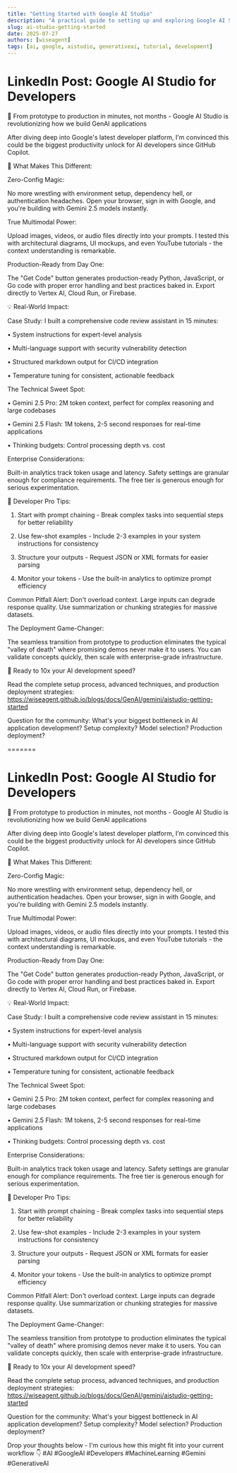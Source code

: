 ```yaml
---
title: "Getting Started with Google AI Studio"
description: "A practical guide to setting up and exploring Google AI Studio, empowering developers to build and experiment with generative AI models."
slug: ai-studio-getting-started
date: 2025-07-27
authors: [wiseagent]
tags: [ai, google, aistudio, generativeai, tutorial, development]
---
```


# LinkedIn Post: Google AI Studio for Developers

🎯 From prototype to production in minutes, not months - Google AI Studio is revolutionizing how we build GenAI applications

After diving deep into Google's latest developer platform, I'm convinced this could be the biggest productivity unlock for AI developers since GitHub Copilot.

🧠 What Makes This Different:

Zero-Config Magic:

No more wrestling with environment setup, dependency hell, or authentication headaches. Open your browser, sign in with Google, and you're building with Gemini 2.5 models instantly.

True Multimodal Power:
<!--truncate-->
Upload images, videos, or audio files directly into your prompts. I tested this with architectural diagrams, UI mockups, and even YouTube tutorials - the context understanding is remarkable.

Production-Ready from Day One:

The "Get Code" button generates production-ready Python, JavaScript, or Go code with proper error handling and best practices baked in. Export directly to Vertex AI, Cloud Run, or Firebase.

💡 Real-World Impact:

Case Study: I built a comprehensive code review assistant in 15 minutes:

• System instructions for expert-level analysis

• Multi-language support with security vulnerability detection

• Structured markdown output for CI/CD integration

• Temperature tuning for consistent, actionable feedback

The Technical Sweet Spot:

• Gemini 2.5 Pro: 2M token context, perfect for complex reasoning and large codebases

• Gemini 2.5 Flash: 1M tokens, 2-5 second responses for real-time applications

• Thinking budgets: Control processing depth vs. cost

Enterprise Considerations:

Built-in analytics track token usage and latency. Safety settings are granular enough for compliance requirements. The free tier is generous enough for serious experimentation.

🔧 Developer Pro Tips:

1. Start with prompt chaining - Break complex tasks into sequential steps for better reliability

2. Use few-shot examples - Include 2-3 examples in your system instructions for consistency

3. Structure your outputs - Request JSON or XML formats for easier parsing

4. Monitor your tokens - Use the built-in analytics to optimize prompt efficiency

Common Pitfall Alert: Don't overload context. Large inputs can degrade response quality. Use summarization or chunking strategies for massive datasets.

The Deployment Game-Changer:

The seamless transition from prototype to production eliminates the typical "valley of death" where promising demos never make it to users. You can validate concepts quickly, then scale with enterprise-grade infrastructure.

🔗 Ready to 10x your AI development speed?

<!-- markdownlint-disable-next-line MD034 -->
Read the complete setup process, advanced techniques, and production deployment strategies: https://wiseagent.github.io/blogs/docs/GenAI/gemini/aistudio-getting-started

Question for the community: What's your biggest bottleneck in AI application development? Setup complexity? Model selection? Production deployment?

=======
# LinkedIn Post: Google AI Studio for Developers

🎯 From prototype to production in minutes, not months - Google AI Studio is revolutionizing how we build GenAI applications

After diving deep into Google's latest developer platform, I'm convinced this could be the biggest productivity unlock for AI developers since GitHub Copilot.

🧠 What Makes This Different:

Zero-Config Magic:

No more wrestling with environment setup, dependency hell, or authentication headaches. Open your browser, sign in with Google, and you're building with Gemini 2.5 models instantly.

True Multimodal Power:

Upload images, videos, or audio files directly into your prompts. I tested this with architectural diagrams, UI mockups, and even YouTube tutorials - the context understanding is remarkable.

Production-Ready from Day One:

The "Get Code" button generates production-ready Python, JavaScript, or Go code with proper error handling and best practices baked in. Export directly to Vertex AI, Cloud Run, or Firebase.

💡 Real-World Impact:

Case Study: I built a comprehensive code review assistant in 15 minutes:

• System instructions for expert-level analysis

• Multi-language support with security vulnerability detection

• Structured markdown output for CI/CD integration

• Temperature tuning for consistent, actionable feedback

The Technical Sweet Spot:

• Gemini 2.5 Pro: 2M token context, perfect for complex reasoning and large codebases

• Gemini 2.5 Flash: 1M tokens, 2-5 second responses for real-time applications

• Thinking budgets: Control processing depth vs. cost

Enterprise Considerations:

Built-in analytics track token usage and latency. Safety settings are granular enough for compliance requirements. The free tier is generous enough for serious experimentation.

🔧 Developer Pro Tips:

1. Start with prompt chaining - Break complex tasks into sequential steps for better reliability

2. Use few-shot examples - Include 2-3 examples in your system instructions for consistency

3. Structure your outputs - Request JSON or XML formats for easier parsing

4. Monitor your tokens - Use the built-in analytics to optimize prompt efficiency

Common Pitfall Alert: Don't overload context. Large inputs can degrade response quality. Use summarization or chunking strategies for massive datasets.

The Deployment Game-Changer:

The seamless transition from prototype to production eliminates the typical "valley of death" where promising demos never make it to users. You can validate concepts quickly, then scale with enterprise-grade infrastructure.

🔗 Ready to 10x your AI development speed?

Read the complete setup process, advanced techniques, and production deployment strategies: https://wiseagent.github.io/blogs/docs/GenAI/gemini/aistudio-getting-started

Question for the community: What's your biggest bottleneck in AI application development? Setup complexity? Model selection? Production deployment?

Drop your thoughts below - I'm curious how this might fit into your current workflow 👇
 #AI #GoogleAI #Developers #MachineLearning #Gemini #GenerativeAI
